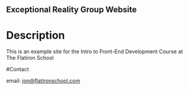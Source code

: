 Exceptional Reality Group Website
---

# Description

This is an example site for the Intro to Front-End Development Course at The Flatiron School

#Contact

email: jon@flatironschool.com